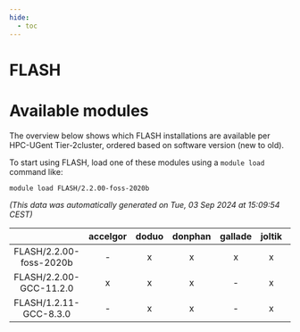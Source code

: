 ```yaml
---
hide:
  - toc
---
```


FLASH
=====

# Available modules


The overview below shows which FLASH installations are available per HPC-UGent Tier-2cluster, ordered based on software version (new to old).

To start using FLASH, load one of these modules using a `module load` command like:

```shell
module load FLASH/2.2.00-foss-2020b
```

*(This data was automatically generated on Tue, 03 Sep 2024 at 15:09:54 CEST)*  

| |accelgor|doduo|donphan|gallade|joltik|shinx|skitty|
| :---: | :---: | :---: | :---: | :---: | :---: | :---: | :---: |
|FLASH/2.2.00-foss-2020b|-|x|x|x|x|-|x|
|FLASH/2.2.00-GCC-11.2.0|x|x|x|-|x|-|x|
|FLASH/1.2.11-GCC-8.3.0|-|x|x|-|x|-|-|
